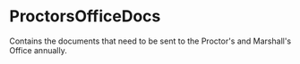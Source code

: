 # ProctorsOfficeDocs
Contains the documents that need to be sent to the Proctor's and Marshall's Office annually.
